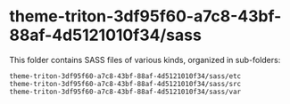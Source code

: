 # theme-triton-3df95f60-a7c8-43bf-88af-4d5121010f34/sass

This folder contains SASS files of various kinds, organized in sub-folders:

    theme-triton-3df95f60-a7c8-43bf-88af-4d5121010f34/sass/etc
    theme-triton-3df95f60-a7c8-43bf-88af-4d5121010f34/sass/src
    theme-triton-3df95f60-a7c8-43bf-88af-4d5121010f34/sass/var
